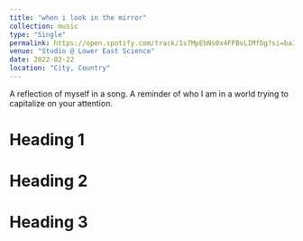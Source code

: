 ```yaml
---
title: "when i look in the mirror"
collection: music
type: "Single"
permalink: https://open.spotify.com/track/1s7MpEbNs0x4FFBvLIMfDg?si=ba36666807b9434f
venue: "Studio @ Lower East Science"
date: 2022-02-22
location: "City, Country"
---
```


A reflection of myself in a song. A reminder of who I am in a world trying to capitalize on your attention.

# Heading 1

# Heading 2

# Heading 3
